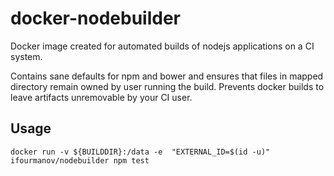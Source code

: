 # docker-nodebuilder
Docker image created for automated builds of nodejs applications on a CI system.

Contains sane defaults for npm and bower and ensures that files in mapped directory remain owned by user running the build.
Prevents docker builds to leave artifacts unremovable by your CI user.

## Usage
```
docker run -v ${BUILDDIR}:/data -e  "EXTERNAL_ID=$(id -u)" ifourmanov/nodebuilder npm test
```
